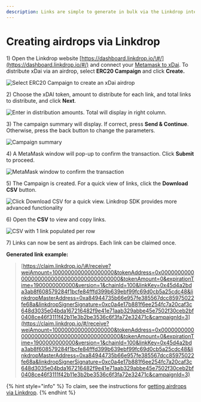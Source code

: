 ```yaml
---
description: Links are simple to generate in bulk via the Linkdrop interface
---
```


# Creating airdrops via Linkdrop

1\) Open the Linkdrop website  [https://dashboard.linkdrop.io/\#/](https://dashboard.linkdrop.io/#/) and connect your [Metamask to xDai](../../../for-users/wallets/metamask/metamask-setup.md).  To distribute xDai via an airdrop, select **ERC20 Campaign** and click **Create.**

![Select ERC20 Campaign to create an xDai airdrop](../../../.gitbook/assets/erc-20.png)

2\) Choose the xDAI token, amount to distribute for each link, and total links to distribute, and click **Next**.

![Enter in distribution amounts. Total will display in right column.](../../../.gitbook/assets/screen-shot-2019-10-15-at-12.04.00-am.png)

3\) The campaign summary will display. If correct, press **Send & Continue**. Otherwise, press the back button to change the parameters.

![Campaign summary](../../../.gitbook/assets/screen-shot-2019-10-15-at-12.04.06-am.png)

4\) A MetaMask window will pop-up to confirm the transaction. Click **Submit** to proceed.

![MetaMask window to confirm the transaction](../../../.gitbook/assets/screen-shot-2019-10-15-at-12.04.24-am.png)

5\) The Campaign is created. For a quick view of links, click the **Download CSV** button.

![Click Download CSV for a quick view. Linkdrop SDK provides more advanced functionality ](../../../.gitbook/assets/screen-shot-2019-10-15-at-12.04.38-am.png)

6\) Open the **CSV** to view and copy links.

![CSV with 1 link populated per row](../../../.gitbook/assets/screen-shot-2019-10-15-at-12.04.59-am.png)

7\) Links can now be sent as airdrops. Each link can be claimed once. 

**Generated link example:**

> [https://claim.linkdrop.io/\#/receive?weiAmount=1000000000000000000&tokenAddress=0x0000000000000000000000000000000000000000&tokenAmount=0&expirationTime=1900000000000&version=1&chainId=100&linkKey=0x45d4a2bda3ab8f608579284f1bcfe84fffd399b639ebf99fc69d0cb5a25cdc48&linkdropMasterAddress=0xa84944735b66e957fe385567dcc85975022fe68a&linkdropSignerSignature=0xc0a4e17b881f6ee254fc7a20caf3c648d3035e04bda167216482f9e41e71aab329abbe45e7502f30ceb2bf0408ce46f3111f42b11e3b2be3536c6f3fa72e32471c&campaignId=3](https://claim.linkdrop.io/#/receive?weiAmount=1000000000000000000&tokenAddress=0x0000000000000000000000000000000000000000&tokenAmount=0&expirationTime=1900000000000&version=1&chainId=100&linkKey=0x45d4a2bda3ab8f608579284f1bcfe84fffd399b639ebf99fc69d0cb5a25cdc48&linkdropMasterAddress=0xa84944735b66e957fe385567dcc85975022fe68a&linkdropSignerSignature=0xc0a4e17b881f6ee254fc7a20caf3c648d3035e04bda167216482f9e41e71aab329abbe45e7502f30ceb2bf0408ce46f3111f42b11e3b2be3536c6f3fa72e32471c&campaignId=3)

{% hint style="info" %}
To claim, see the instructions for [getting airdrops via Linkdrop](getting-airdrops/getting-airdrops-via-linkdrop.md).
{% endhint %}

